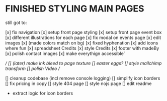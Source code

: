 # FINISHED STYLING MAIN PAGES

still got to:

[x] fix navigation
[x] setup front page styling
[x] setup front page event box
[x] different illustrations for each page
[x] fix modal on events page
[x] edit images
[x] (made colors match on bg)
[x] fixed hyphenation
[x] add icons where fun
[x] spreadsheet Credits
[x] style Credits
[x] footer with madeBy
[x] polish contact images
[x] make everythign accessible`

*/
[] (later) make ink bleed to page texture
[] easter eggs?
[] style mailchimp transform
[] polish Video
/*

[] cleanup codebase (incl remove console logging)
[] simplify icon borders
[] fix pricing in copy
[] style 404 page
[] style nojs page
[] edit readme

* extract logic for icon borders
